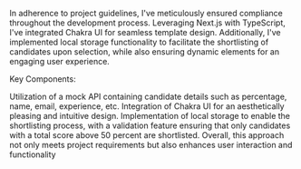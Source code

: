 In adherence to project guidelines, I've meticulously ensured compliance throughout the development process. Leveraging Next.js with TypeScript, I've integrated Chakra UI for seamless template design. Additionally, I've implemented local storage functionality to facilitate the shortlisting of candidates upon selection, while also ensuring dynamic elements for an engaging user experience.

Key Components:

Utilization of a mock API containing candidate details such as percentage, name, email, experience, etc.
Integration of Chakra UI for an aesthetically pleasing and intuitive design.
Implementation of local storage to enable the shortlisting process, with a validation feature ensuring that only candidates with a total score above 50 percent are shortlisted.
Overall, this approach not only meets project requirements but also enhances user interaction and functionality
